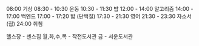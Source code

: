 08:00 기상
08:30 - 10:30 운동
10:30 - 11:30 밥
12:00 - 14:00 알고리즘
14:00 - 17:00 백엔드
17:00 - 17:20 밥 (단백질)
17:30 - 21:30 영어
21:30 - 23:30 자소서 (집)
24:00 취침

헬스장 - 센스짐
월,화,수,목 - 작전도서관
금 - 서운도서관